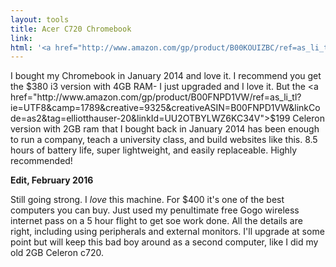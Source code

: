 ```yaml
---
layout: tools
title: Acer C720 Chromebook
link: 
html: '<a href="http://www.amazon.com/gp/product/B00KOUIZBC/ref=as_li_tl?ie=UTF8&camp=1789&creative=9325&creativeASIN=B00KOUIZBC&linkCode=as2&tag=elliotthauser-20&linkId=EN54OSAD7JXXDZY2">Acer C720-3404 11.6-Inch Chromebook (Intel Core i3, 4 GB) Granite Gray</a><img src="http://ir-na.amazon-adsystem.com/e/ir?t=elliotthauser-20&l=as2&o=1&a=B00KOUIZBC" width="1" height="1" border="0" alt="" style="border:none !important; margin:0px !important;" />'
---
```


I bought my Chromebook in January 2014 and love it.  I recommend you get the $380 i3 version with 4GB RAM- I just upgraded and I love it.  But the <a href="http://www.amazon.com/gp/product/B00FNPD1VW/ref=as_li_tl?ie=UTF8&camp=1789&creative=9325&creativeASIN=B00FNPD1VW&linkCode=as2&tag=elliotthauser-20&linkId=UU2OTBYLWZ6KC34V">$199 Celeron version with 2GB ram</a><img src="http://ir-na.amazon-adsystem.com/e/ir?t=elliotthauser-20&l=as2&o=1&a=B00FNPD1VW" width="1" height="1" border="0" alt="" style="border:none !important; margin:0px !important;" /> that I bought back in January 2014 has been enough to run a company, teach a university class, and build websites like this.  8.5 hours of battery life, super lightweight, and easily replaceable.  Highly recommended!

**Edit, February 2016**

Still going strong.  I *love* this machine.  For $400 it's one of the best computers you can buy.  Just used my penultimate free Gogo wireless internet pass on a 5 hour flight to get soe work done.  All the details are right, including using peripherals and external monitors.  I'll upgrade at some point but will keep this bad boy around as a second computer, like I did my old 2GB Celeron c720.
